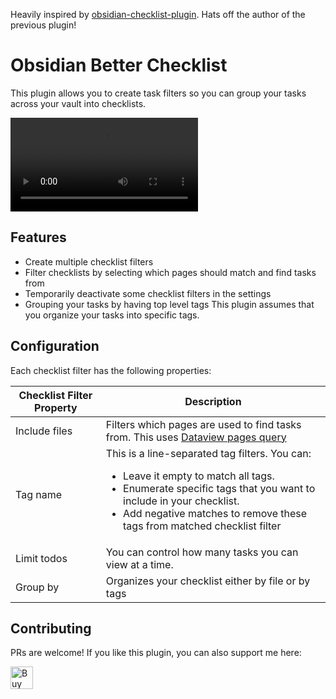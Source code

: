 Heavily inspired by [obsidian-checklist-plugin](https://github.com/delashum/obsidian-checklist-plugin).
Hats off the author of the previous plugin!

# Obsidian Better Checklist

This plugin allows you to create task filters so you can group your tasks across
your vault into checklists.

<video src="https://github.com/user-attachments/assets/a43292e0-29c5-45bb-8e65-3e0eb288c567"></video>

## Features
- Create multiple checklist filters
- Filter checklists by selecting which pages should match and find tasks from
- Temporarily deactivate some checklist filters in the settings
- Grouping your tasks by having top level tags
  This plugin assumes that you organize your tasks into specific tags.

## Configuration

Each checklist filter has the following properties:

| Checklist Filter Property | Description |
| -- | -- |
| Include files | Filters which pages are used to find tasks from. This uses [Dataview pages query](https://blacksmithgu.github.io/obsidian-dataview/#data-querying)|
| Tag name | This is a line-separated tag filters. You can: <br /><ul><li>Leave it empty to match all tags.</li><li>Enumerate specific tags that you want to include in your checklist. </li><li>Add negative matches to remove these tags from matched checklist filter</li></ul>|
| Limit todos | You can control how many tasks you can view at a time. |
| Group by | Organizes your checklist either by file or by tags |

## Contributing

PRs are welcome! If you like this plugin, you can also support me here: 

<a href='https://ko-fi.com/V7V3166L2K' target='_blank'><img height='36' style='border:0px;height:36px;' src='https://storage.ko-fi.com/cdn/kofi2.png?v=6' border='0' alt='Buy Me a Coffee at ko-fi.com' /></a>
